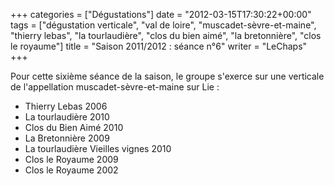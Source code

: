 +++
categories = ["Dégustations"]
date = "2012-03-15T17:30:22+00:00"
tags = ["dégustation verticale", "val de loire", "muscadet-sèvre-et-maine", "thierry lebas", "la tourlaudière", "clos du bien aimé", "la bretonnière", "clos le royaume"]
title = "Saison 2011/2012 : séance n°6"
writer = "LeChaps"
+++

Pour cette sixième séance de la saison, le groupe s'exerce sur une verticale de l'appellation muscadet-sèvre-et-maine sur Lie :

* Thierry Lebas 2006 <i class="fa fa-plus-circle"></i>
* La tourlaudière 2010
* Clos du Bien Aimé 2010
* La Bretonnière 2009
* La tourlaudière Vieilles vignes 2010
* Clos le Royaume 2009
* Clos le Royaume 2002
